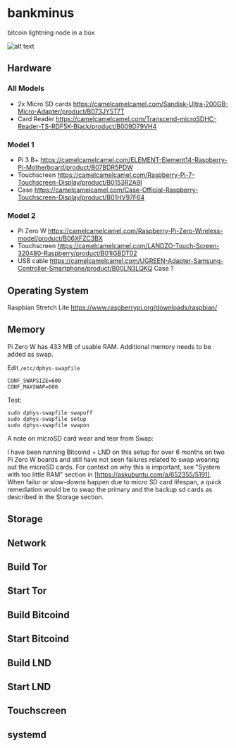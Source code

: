 # bankminus
bitcoin lightning node in a box

![alt text](https://raw.githubusercontent.com/alevchuk/bankminus/master/model2_64gb.jpg "bankminus model 2, 64GB microSD cards, running testnet LND")

## Hardware

### All Models

* 2x Micro SD cards https://camelcamelcamel.com/Sandisk-Ultra-200GB-Micro-Adapter/product/B073JY5T7T 
* Card Reader https://camelcamelcamel.com/Transcend-microSDHC-Reader-TS-RDF5K-Black/product/B009D79VH4

### Model 1

* Pi 3 B+ https://camelcamelcamel.com/ELEMENT-Element14-Raspberry-Pi-Motherboard/product/B07BDR5PDW
* Touchscreen https://camelcamelcamel.com/Raspberry-Pi-7-Touchscreen-Display/product/B0153R2A9I
* Case https://camelcamelcamel.com/Case-Official-Raspberry-Touchscreen-Display/product/B01HV97F64

### Model 2

* Pi Zero W https://camelcamelcamel.com/Raspberry-Pi-Zero-Wireless-model/product/B06XFZC3BX
* Touchscreen https://camelcamelcamel.com/LANDZO-Touch-Screen-320480-Raspberry/product/B01IGBDT02
* USB cable https://camelcamelcamel.com/UGREEN-Adapter-Samsung-Controller-Smartphone/product/B00LN3LQKQ
Case ?

## Operating System

Raspbian Stretch Lite https://www.raspberrypi.org/downloads/raspbian/

## Memory

Pi Zero W has 433 MB of usable RAM. Additional memory needs to be added as swap.

Edit `/etc/dphys-swapfile`
```
CONF_SWAPSIZE=600
CONF_MAXSWAP=600
```

Test:
```
sudo dphys-swapfile swapoff
sudo dphys-swapfile setup
sudo dphys-swapfile swapon
```

A note on microSD card wear and tear from Swap: 

I have been running Bitcoind + LND on this setup for over 6 months on two Pi Zero W boards and still have not seen failures related to swap wearing out the microSD cards. For context on why this is important, see "System with too little RAM" section in [https://askubuntu.com/a/652355/5191]. When failur or slow-downs happen due to micro SD card lifespan, a quick remediation would be to swap the primary and the backup sd cards as described in the Storage section.


## Storage

## Network

## Build Tor

## Start Tor

## Build Bitcoind

## Start Bitcoind

## Build LND

## Start LND

## Touchscreen

## systemd


